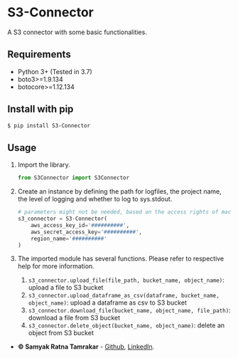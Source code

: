 # S3-Connector
A S3 connector with some basic functionalities.

## Requirements

* Python 3+ (Tested in 3.7)
* boto3>=1.9.134
* botocore>=1.12.134


## Install with pip
```bash
$ pip install S3-Connector
```

## Usage
1. Import the library.
    ```python
    from S3Connector import S3Connector
    ```
2. Create an instance by defining the path for logfiles, the project name, the level of logging and whether to log to sys.stdout.
    ```python
    # parameters might not be needed, based on the access rights of machine 
    s3_connector = S3-Connector(
        aws_access_key_id='##########',
        aws_secret_access_key='##########',
        region_name='##########'
    )
    ```
3. The imported module has several functions. Please refer to respective help for more information.

    1. ```s3_connector.upload_file(file_path, bucket_name, object_name)```: upload a file to S3 bucket
    1. ```s3_connector.upload_dataframe_as_csv(dataframe, bucket_name, object_name)```: upload a dataframe as csv to S3 bucket
    1. ```s3_connector.download_file(bucket_name, object_name, file_path)```: download a file from S3 bucket
    1. ```s3_connector.delete_object(bucket_name, object_name)```: delete an object from S3 bucket


* **&copy; Samyak Ratna Tamrakar** - [Github](https://github.com/srtamrakar), [LinkedIn](https://www.linkedin.com/in/srtamrakar/).